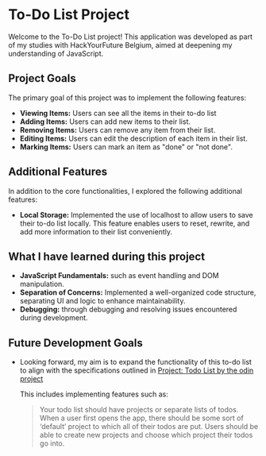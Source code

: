 # To-Do List Project

Welcome to the To-Do List project! This application was developed as part of my
studies with HackYourFuture Belgium, aimed at deepening my understanding of
JavaScript.

## Project Goals

The primary goal of this project was to implement the following features:

- **Viewing Items:** Users can see all the items in their to-do list
- **Adding Items:** Users can add new items to their list.
- **Removing Items:** Users can remove any item from their list.
- **Editing Items:** Users can edit the description of each item in their list.
- **Marking Items:** Users can mark an item as "done" or "not done".

## Additional Features

In addition to the core functionalities, I explored the following additional
features:

- **Local Storage:** Implemented the use of localhost to allow users to save
  their to-do list locally. This feature enables users to reset, rewrite, and
  add more information to their list conveniently.

## What I have learned during this project

- **JavaScript Fundamentals:** such as event handling and DOM manipulation.
- **Separation of Concerns:** Implemented a well-organized code structure,
  separating UI and logic to enhance maintainability.
- **Debugging:** through debugging and resolving issues encountered during
  development.

## Future Development Goals

- Looking forward, my aim is to expand the functionality of this to-do list to
  align with the specifications outlined in
  [Project: Todo List by the odin project](https://www.theodinproject.com/lessons/node-path-javascript-todo-list#project-solution)

  This includes implementing features such as:

  > Your todo list should have projects or separate lists of todos. When a user
  > first opens the app, there should be some sort of ‘default’ project to which
  > all of their todos are put. Users should be able to create new projects and
  > choose which project their todos go into.
